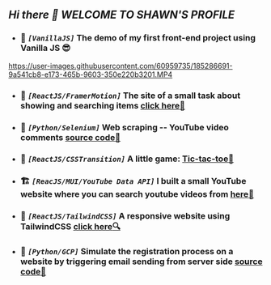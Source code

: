 ## _Hi there 👋 WELCOME TO SHAWN'S PROFILE_

* ### :triangular_flag_on_post: *`[VanillaJS]`* The demo of my first front-end project using Vanilla JS :sunglasses:
https://user-images.githubusercontent.com/60959735/185286691-9a541cb8-e173-465b-9603-350e220b3201.MP4

* ### :triangular_flag_on_post: *`[ReactJS/FramerMotion]`* The site of a small task about showing and searching items [click here:star_struck:](https://shawnxsh.github.io/task_resonate/)

* ### :triangular_flag_on_post: *`[Python/Selenium]`* Web scraping -- YouTube video comments [source code:ninja:](https://github.com/shawnxsh/task_webScraping)

* ### :triangular_flag_on_post: *`[ReactJS/CSSTransition]`* A little game: [Tic-tac-toe:hugs: ](https://shawnxsh.github.io/tic-tac-toe/)

* ### :building_construction: *`[ReacJS/MUI/YouTube Data API]`* I built a small YouTube website where you can search youtube videos from [here:partying_face:](https://shawnxsh.github.io/smallyoutube/)

* ### :triangular_flag_on_post: *`[ReactJS/TailwindCSS]`* A responsive website using TailwindCSS [click here:mag:](https://shawnxsh.github.io/tailwindcss/)

* ### :triangular_flag_on_post: *`[Python/GCP]`* Simulate the registration process on a website by triggering email sending from server side [source code:envelope_with_arrow:](https://github.com/shawnxsh/task_GCP)

<!--
**Shawn-Xingshi-He/Shawn-Xingshi-He** is a ✨ _special_ ✨ repository because its `README.md` (this file) appears on your GitHub profile.

Here are some ideas to get you started:

- 🔭 I’m currently working on ...
- 🌱 I’m currently learning ...
- 👯 I’m looking to collaborate on ...
- 🤔 I’m looking for help with ...
- 💬 Ask me about ...
- 📫 How to reach me: ...
- 😄 Pronouns: ...
- ⚡ Fun fact: ...
-->
